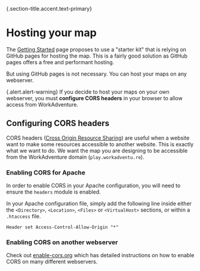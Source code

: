 {.section-title.accent.text-primary}
# Hosting your map

The [Getting Started](.) page proposes to use a "starter kit" that is relying on GitHub pages for hosting the map. This is a fairly good solution as GitHub pages offers a free and performant hosting.

But using GitHub pages is not necessary. You can host your maps on any webserver.

{.alert.alert-warning}
If you decide to host your maps on your own webserver, you must **configure CORS headers** in your browser to allow access from WorkAdventure.

## Configuring CORS headers

CORS headers ([Cross Origin Resource Sharing](https://developer.mozilla.org/en-US/docs/Web/HTTP/CORS)) are useful when a website want to make some resources accessible to another website. This is exactly what we want to do. We want the map you are designing to be accessible from the WorkAdventure domain (`play.workadventu.re`).

### Enabling CORS for Apache

In order to enable CORS in your Apache configuration, you will need to ensure the `headers` module is enabled.

In your Apache configuration file, simply add the following line inside either the `<Directory>`, `<Location>`, `<Files>` or `<VirtualHost>` sections, or within a `.htaccess` file.

    Header set Access-Control-Allow-Origin "*"

### Enabling CORS on another webserver

Check out [enable-cors.org](https://enable-cors.org/server.html) which has detailed instructions on how to enable CORS on many different webservers.
